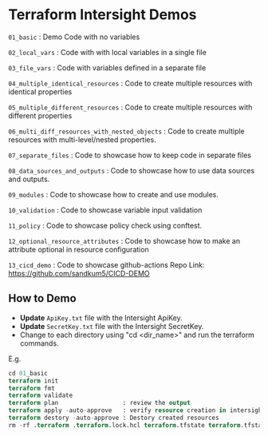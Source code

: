 # Terraform Intersight Demos

`01_basic` : Demo Code with no variables

`02_local_vars` : Code with with local variables in a single file

`03_file_vars` : Code with variables defined in a separate file

`04_multiple_identical_resources` : Code to create multiple resources with identical properties

`05_multiple_different_resources` : Code to create multiple resources with different properties

`06_multi_diff_resources_with_nested_objects` : Code to create multiple resources with multi-level/nested properties.

`07_separate_files` : Code to showcase how to keep code in separate files

`08_data_sources_and_outputs` : Code to showcase how to use data sources and outputs.

`09_modules` : Code to showcase how to create and use modules.

`10_validation` : Code to showcase variable input validation

`11_policy` : Code to showcase policy check using conftest.

`12_optional_resource_attributes` : Code to showcase how to make an attribute optional in resource configuration

`13_cicd_demo` : Code to showcase github-actions
                 Repo Link: https://github.com/sandkum5/CICD-DEMO


## How to Demo
- **Update** `ApiKey.txt` file with the Intersight ApiKey.
- **Update** `SecretKey.txt` file with the Intersight SecretKey.
- Change to each directory using "cd <dir_name>" and run the terraform commands.

E.g.
```terraform
cd 01_basic
terraform init
terraform fmt
terraform validate
terraform plan                  : review the output
terraform apply -auto-approve   : verify resource creation in intersight with all the properties defined in variables file.
terraform destory -auto-approve : Destory created resources
rm -rf .terraform .terraform.lock.hcl terraform.tfstate terraform.tfstate.backup  : Remove provider, state files once done.
```
